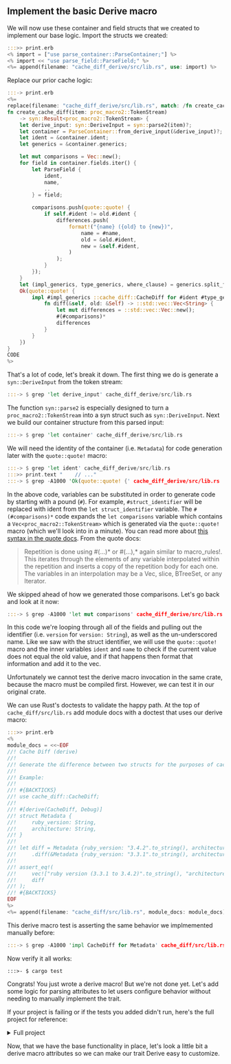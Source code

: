 <span id="chapter_06"/>

## Implement the basic Derive macro

We will now use these container and field structs that we created to implement our base logic. Import the structs we created:

```rust
:::>> print.erb
<% import = ["use parse_container::ParseContainer;"] %>
<% import << "use parse_field::ParseField;" %>
<%= append(filename: "cache_diff_derive/src/lib.rs", use: import) %>
```

Replace our prior cache logic:

```rust
:::-> print.erb
<%=
replace(filename: "cache_diff_derive/src/lib.rs", match: /fn create_cache_diff/,  code: <<-CODE)
fn create_cache_diff(item: proc_macro2::TokenStream)
    -> syn::Result<proc_macro2::TokenStream> {
    let derive_input: syn::DeriveInput = syn::parse2(item)?;
    let container = ParseContainer::from_derive_input(&derive_input)?;
    let ident = &container.ident;
    let generics = &container.generics;

    let mut comparisons = Vec::new();
    for field in container.fields.iter() {
        let ParseField {
            ident,
            name,
            ..
        } = field;

        comparisons.push(quote::quote! {
            if self.#ident != old.#ident {
                differences.push(
                    format!("{name} ({old} to {new})",
                        name = #name,
                        old = &old.#ident,
                        new = &self.#ident,
                    )
                );
            }
        });
    }
    let (impl_generics, type_generics, where_clause) = generics.split_for_impl();
    Ok(quote::quote! {
        impl #impl_generics ::cache_diff::CacheDiff for #ident #type_generics #where_clause {
            fn diff(&self, old: &Self) -> ::std::vec::Vec<String> {
                let mut differences = ::std::vec::Vec::new();
                #(#comparisons)*
                differences
            }
        }
    })
}
CODE
%>
```

That's a lot of code, let's break it down. The first thing we do is generate a `syn::DeriveInput` from the token stream:

```rust
:::-> $ grep 'let derive_input' cache_diff_derive/src/lib.rs
```

The function `syn::parse2` is especially designed to turn a `proc_macro2::TokenStream` into a syn struct such as `syn::DeriveInput`. Next we build our container structure from this parsed input:

```rust
:::-> $ grep 'let container' cache_diff_derive/src/lib.rs
```

We will need the identity of the container (i.e. `Metadata`) for code generation later with the `quote::quote!` macro:

```rust
:::-> $ grep 'let ident' cache_diff_derive/src/lib.rs
:::>> print.text "    // ..."
:::-> $ grep -A1000 'Ok(quote::quote! {' cache_diff_derive/src/lib.rs | awk '/})/ {print; exit} {print}'
```

In the above code, variables can be substituted in order to generate code by starting with a pound (`#`). For example, `#struct_identifier` will be replaced with ident from the `let struct_identifier` variable. The `#(#comparisons)*` code expands the `let comparisons` variable which contains a `Vec<proc_macro2::TokenStream>` which is generated via the `quote::quote!` macro (which we'll look into in a minute). You can read more about [this syntax in the quote docs](https://docs.rs/quote/1.0.38/quote/macro.quote.html#interpolation). From the quote docs:

> Repetition is done using #(...)* or #(...),* again similar to macro_rules!. This iterates through the elements of any variable interpolated within the repetition and inserts a copy of the repetition body for each one. The variables in an interpolation may be a Vec, slice, BTreeSet, or any Iterator.

We skipped ahead of how we generated those comparisons. Let's go back and look at it now:

```rust
:::-> $ grep -A1000 'let mut comparisons' cache_diff_derive/src/lib.rs |  awk '/^    })/ {print; exit} {print}'
```

In this code we're looping through all of the fields and pulling out the identifier (i.e. `version` for `version: String`), as well as the un-underscored name. Like we saw with the struct identifier, we will use the `quote::quote!` macro and the inner variables `ident` and `name` to check if the current value does not equal the old value, and if that happens then format that information and add it to the vec.

Unfortunately we cannot test the derive macro invocation in the same crate, because the macro must be compiled first. However, we can test it in our original crate.

We can use Rust's doctests to validate the happy path. At the top of `cache_diff/src/lib.rs` add module docs with a doctest that uses our derive macro:

```rust
:::>> print.erb
<%
module_docs = <<~EOF
//! Cache Diff (derive)
//!
//! Generate the difference between two structs for the purposes of cache invalidation.
//!
//! Example:
//!
//! #{BACKTICKS}
//! use cache_diff::CacheDiff;
//!
//! #[derive(CacheDiff, Debug)]
//! struct Metadata {
//!     ruby_version: String,
//!     architecture: String,
//! }
//!
//! let diff = Metadata {ruby_version: "3.4.2".to_string(), architecture: "arm64".to_string()}
//!     .diff(&Metadata {ruby_version: "3.3.1".to_string(), architecture: "amd64".to_string()});
//!
//! assert_eq!(
//!     vec!["ruby version (3.3.1 to 3.4.2)".to_string(), "architecture (amd64 to arm64)".to_string()],
//!     diff
//! );
//! #{BACKTICKS}
EOF
%>
<%= append(filename: "cache_diff/src/lib.rs", module_docs: module_docs) %>
```

This derive macro test is asserting the same behavior we implmemented manually before:

```rust
:::-> $ grep -A1000 'impl CacheDiff for Metadata' cache_diff/src/lib.rs | awk '/new.diff(&old)/ {print; exit} {print}'
```

Now verify it all works:

```
:::>- $ cargo test
```

Congrats! You just wrote a derive macro! But we're not done yet. Let's add some logic for parsing attributes to let users configure behavior without needing to manually implement the trait.

If your project is failing or if the tests you added didn't run, here's the full project for reference:

<details>
  <summary>Full project</summary>

```
:::>> $ exa --tree --git-ignore .
:::>> $ cat Cargo.toml
:::>> $ cat cache_diff/Cargo.toml
:::>> $ cat cache_diff_derive/Cargo.toml
:::>> $ cat cache_diff/src/lib.rs
:::>> $ cat cache_diff_derive/src/lib.rs
:::>> $ cat cache_diff_derive/src/parse_field.rs
:::>> $ cat cache_diff_derive/src/parse_container.rs
```
</details>


Now, that we have the base functionality in place, let's look a little bit a derive macro attributes so we can make our trait Derive easy to customize.
